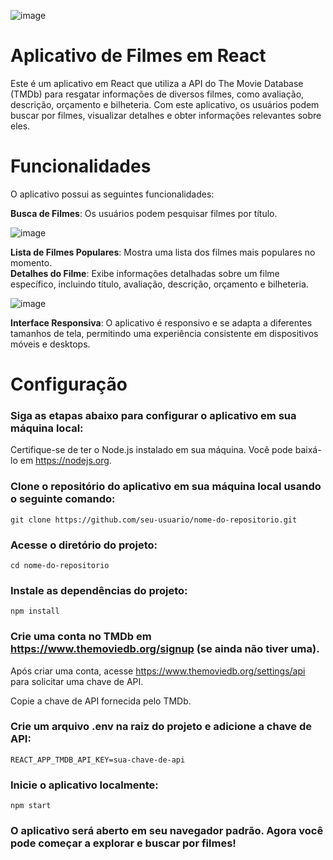 ![image](https://github.com/MateusMaccos/FilmCatalog/assets/75508372/52eedb71-d2df-4e12-b585-c26ed7d1e7ef)

# Aplicativo de Filmes em React
Este é um aplicativo em React que utiliza a API do The Movie Database (TMDb) para resgatar informações de diversos filmes, como avaliação, descrição, orçamento e bilheteria. Com este aplicativo, os usuários podem buscar por filmes, visualizar detalhes e obter informações relevantes sobre eles.

# Funcionalidades
O aplicativo possui as seguintes funcionalidades:

**Busca de Filmes**: Os usuários podem pesquisar filmes por título.

![image](https://github.com/MateusMaccos/FilmCatalog/assets/75508372/db0cf049-b391-4aac-9378-eb9fdcf7800f)

**Lista de Filmes Populares**: Mostra uma lista dos filmes mais populares no momento.<br/>
**Detalhes do Filme**: Exibe informações detalhadas sobre um filme específico, incluindo título, avaliação, descrição, orçamento e bilheteria.

![image](https://github.com/MateusMaccos/FilmCatalog/assets/75508372/c6278aa8-ef5d-4b35-b04a-ba3e5afd16f7)

**Interface Responsiva**: O aplicativo é responsivo e se adapta a diferentes tamanhos de tela, permitindo uma experiência consistente em dispositivos móveis e desktops.
 
# Configuração
### Siga as etapas abaixo para configurar o aplicativo em sua máquina local:

Certifique-se de ter o Node.js instalado em sua máquina. Você pode baixá-lo em https://nodejs.org.

### Clone o repositório do aplicativo em sua máquina local usando o seguinte comando:

```git clone https://github.com/seu-usuario/nome-do-repositorio.git```

### Acesse o diretório do projeto:

```cd nome-do-repositorio```

### Instale as dependências do projeto:

```npm install```

### Crie uma conta no TMDb em https://www.themoviedb.org/signup (se ainda não tiver uma).

Após criar uma conta, acesse https://www.themoviedb.org/settings/api para solicitar uma chave de API.

Copie a chave de API fornecida pelo TMDb.

### Crie um arquivo .env na raiz do projeto e adicione a chave de API:

```REACT_APP_TMDB_API_KEY=sua-chave-de-api```

### Inicie o aplicativo localmente:

```npm start```

### O aplicativo será aberto em seu navegador padrão. Agora você pode começar a explorar e buscar por filmes!
